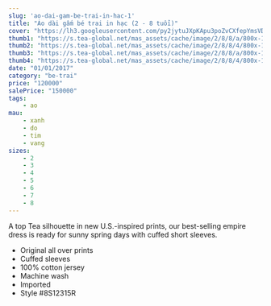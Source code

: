 ```yaml
---
slug: 'ao-dai-gam-be-trai-in-hac-1'
title: "Áo dài gấm bé trai in hạc (2 - 8 tuổi)"
cover: "https://lh3.googleusercontent.com/py2jytuJXpKApu3poZvCXfepYmsVDUpqe1ukWj1QdlAqQ-Jo6vyCT7qeWGILkf0oq5qhMD_WSbo8LNwOrTFUZk_4GrLrmjGUlQLQgA69tx4PzJW05mMSVrccZ917UDnSSoY9lOVtlxGTEfJTtgSYRUkxGRRVljFb3UbcCDzassVdE5POJyvvQyFC0OmKWUxv-Lu3xJp4ZJKb0x1cb_rRvWN66ohpNbgVcFs8-DTGQLON2DPTKSTB7y51y40WxoUg3pOfDR6BO0fgJQJxtfz6dX9qQXB4RRypy9xe1VclAu5tyhQu34LShxd-2NnlSFoMxPsrYwVCYfZBtDCcMxn11xsQ_GCtb0tyIrWZEUmr1L3FtjLDy7nzqtCCR_2vvfiOhOzcIC7-E7EFNH0GBH0G8_VpVOhFNbMsJSGTyh6fMS3uGBUvq0BZvR4smQSkKgbit4gy-_eKn5BwBukgGBl3cU9bA5Jz-ywYQ9xFB8f16-Q-QDyQa0dST6WqyssQv_8pqoQs6Id-D6WE_F4ZFefrSYrnf3PONnnHgWTO65SHTqPyDUwOkcprt1qtr7-a3QMEyTT7f_pkZUOUL2sM7npsE966x1odYSpBvFel_SehTGSft2RJgw9lcDIkWGjoB8ey_-T2-3QXLsNmF-ent-7ThbJIXUFuJXjv=s949-no"
thumb1: "https://s.tea-global.net/mas_assets/cache/image/2/8/8/a/800x-166055.Jpg"
thumb2: "https://s.tea-global.net/mas_assets/cache/image/2/8/8/4/800x-165959.Jpg"
thumb3: "https://s.tea-global.net/mas_assets/cache/image/2/8/8/a/800x-166055.Jpg"
thumb4: "https://s.tea-global.net/mas_assets/cache/image/2/8/8/4/800x-165959.Jpg"
date: "01/01/2017"
category: "be-trai"
price: "120000"
salePrice: "150000"
tags:
    - ao
mau:
    - xanh
    - do
    - tim
    - vang
sizes:
    - 2
    - 3
    - 4
    - 5
    - 6
    - 7
    - 8
---
```


A top Tea silhouette in new U.S.-inspired prints, our best-selling empire dress is ready for sunny spring days with cuffed short sleeves.

- Original all over prints
- Cuffed sleeves
- 100% cotton jersey
- Machine wash
- Imported
- Style #8S12315R